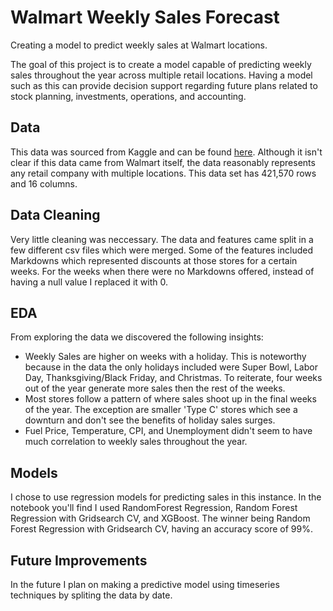 # Walmart Weekly Sales Forecast
Creating a model to predict weekly sales at Walmart locations.

The goal of this project is to create a model capable of predicting weekly sales throughout the year across multiple retail locations. Having a model such as this can provide decision support regarding future plans related to stock planning, investments, operations, and accounting.

## Data
This data was sourced from Kaggle and can be found [here](https://www.kaggle.com/datasets/aslanahmedov/walmart-sales-forecast). Although it isn't clear if this data came from Walmart itself, the data reasonably represents any retail company with multiple locations. This data set has 421,570 rows and 16 columns.

## Data Cleaning
Very little cleaning was neccessary. The data and features came split in a few different csv files which were merged. Some of the features included Markdowns which represented discounts at those stores for a certain weeks. For the weeks when there were no Markdowns offered, instead of having a null value I replaced it with 0.

## EDA
From exploring the data we discovered the following insights:

* Weekly Sales are higher on weeks with a holiday. This is noteworthy because in the data the only holidays included were Super Bowl, Labor Day, Thanksgiving/Black Friday, and Christmas. To reiterate, four weeks out of the year generate more sales then the rest of the weeks.
* Most stores follow a pattern of where sales shoot up in the final weeks of the year. The exception are smaller 'Type C' stores which see a downturn and don't see the benefits of holiday sales surges.
* Fuel Price, Temperature, CPI, and Unemployment didn't seem to have much correlation to weekly sales throughout the year. 

## Models
I chose to use regression models for predicting sales in this instance. In the notebook you'll find I used RandomForest Regression, Random Forest Regression with Gridsearch CV, and XGBoost. The winner being Random Forest Regression with Gridsearch CV, having an accuracy score of 99%.

## Future Improvements
In the future I plan on making a predictive model using timeseries techniques by spliting the data by date.
